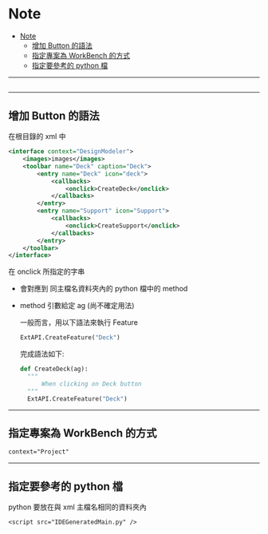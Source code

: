 # Note

- [Note](#note)
  - [增加 Button 的語法](#%e5%a2%9e%e5%8a%a0-button-%e7%9a%84%e8%aa%9e%e6%b3%95)
  - [指定專案為 WorkBench 的方式](#%e6%8c%87%e5%ae%9a%e5%b0%88%e6%a1%88%e7%82%ba-workbench-%e7%9a%84%e6%96%b9%e5%bc%8f)
  - [指定要參考的 python 檔](#%e6%8c%87%e5%ae%9a%e8%a6%81%e5%8f%83%e8%80%83%e7%9a%84-python-%e6%aa%94)

---

## 


---

## 增加 Button 的語法

在根目錄的 xml 中

```xml
<interface context="DesignModeler">
    <images>images</images>
    <toolbar name="Deck" caption="Deck">
        <entry name="Deck" icon="deck">
            <callbacks>
                <onclick>CreateDeck</onclick>
            </callbacks>
        </entry>
        <entry name="Support" icon="Support">
            <callbacks>
                <onclick>CreateSupport</onclick>
            </callbacks>
        </entry>
    </toolbar>
</interface>
```

在 onclick 所指定的字串

- 會對應到 同主檔名資料夾內的 python 檔中的 method
- method 引數給定 ag (尚不確定用法)

  一般而言，用以下語法來執行 Feature

  ```python
  ExtAPI.CreateFeature("Deck")
  ```

  完成語法如下:

  ```python
  def CreateDeck(ag):
    """
        When clicking on Deck button
    """
    ExtAPI.CreateFeature("Deck")
  ```

---

## 指定專案為 WorkBench 的方式

```txt
context="Project"
```

---

## 指定要參考的 python 檔

python 要放在與 xml 主檔名相同的資料夾內

```txt
<script src="IDEGeneratedMain.py" />
```
